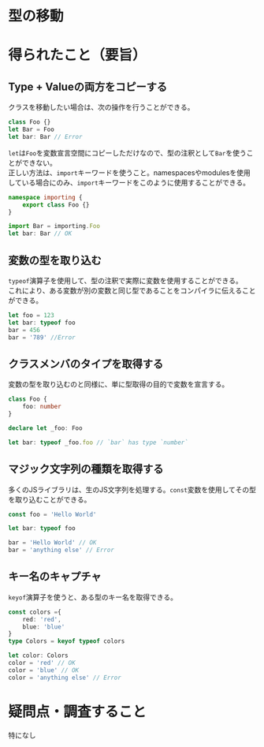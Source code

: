 # 型の移動

# 得られたこと（要旨）

## Type + Valueの両方をコピーする

クラスを移動したい場合は、次の操作を行うことができる。

```ts
class Foo {}
let Bar = Foo
let bar: Bar // Error
```

`let`は`Foo`を変数宣言空間にコピーしただけなので、型の注釈として`Bar`を使うことができない。<br/>
正しい方法は、`import`キーワードを使うこと。namespacesやmodulesを使用している場合にのみ、`import`キーワードをこのように使用することができる。

```ts
namespace importing {
    export class Foo {}
}

import Bar = importing.Foo
let bar: Bar // OK
```

## 変数の型を取り込む

`typeof`演算子を使用して、型の注釈で実際に変数を使用することができる。<br/>
これにより、ある変数が別の変数と同じ型であることをコンパイラに伝えることができる。

```ts
let foo = 123
let bar: typeof foo
bar = 456
bar = '789' //Error
```

## クラスメンバのタイプを取得する

変数の型を取り込むのと同様に、単に型取得の目的で変数を宣言する。

```ts
class Foo {
    foo: number
}

declare let _foo: Foo

let bar: typeof _foo.foo // `bar` has type `number`
```

## マジック文字列の種類を取得する

多くのJSライブラリは、生のJS文字列を処理する。`const`変数を使用してその型を取り込むことができる。

```ts
const foo = 'Hello World'

let bar: typeof foo

bar = 'Hello World' // OK
bar = 'anything else' // Error
```

## キー名のキャプチャ

`keyof`演算子を使うと、ある型のキー名を取得できる。

```ts
const colors ={
    red: 'red',
    blue: 'blue'
}
type Colors = keyof typeof colors

let color: Colors
color = 'red' // OK
color = 'blue' // OK
color = 'anything else' // Error
```

# 疑問点・調査すること
特になし